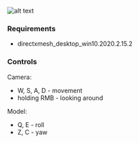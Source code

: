 ![alt text](https://github.com/daruc/DirectX12Ligtning/screenshot.png "Screenshot")

### Requirements
* directxmesh_desktop_win10.2020.2.15.2

### Controls
Camera:
* W, S, A, D - movement
* holding RMB - looking around

Model:
* Q, E - roll
* Z, C - yaw